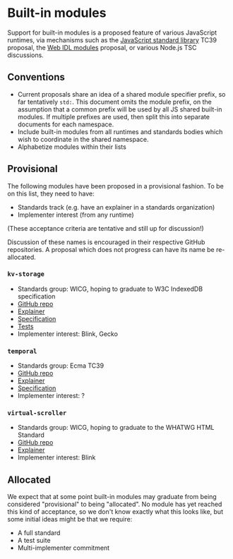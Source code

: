 # Built-in modules

Support for built-in modules is a proposed feature of various JavaScript runtimes, via mechanisms such as the [JavaScript standard library](http://github.com/tc39/proposal-javascript-standard-library/) TC39 proposal, the [Web IDL modules](https://github.com/heycam/webidl/pull/675) proposal, or various Node.js TSC discussions.

## Conventions

- Current proposals share an idea of a shared module specifier prefix, so far tentatively `std:`. This document omits the module prefix, on the assumption that a common prefix will be used by all JS shared built-in modules. If multiple prefixes are used, then split this into separate documents for each namespace.
- Include built-in modules from all runtimes and standards bodies which wish to coordinate in the shared namespace.
- Alphabetize modules within their lists

## Provisional

The following modules have been proposed in a provisional fashion. To be on this list, they need to have:

- Standards track (e.g. have an explainer in a standards organization)
- Implementer interest (from any runtime)

(These acceptance criteria are tentative and still up for discussion!)

Discussion of these names is encouraged in their respective GitHub repositories. A proposal which does not progress can have its name be re-allocated.

### `kv-storage`

- Standards group: WICG, hoping to graduate to W3C IndexedDB specification
- [GitHub repo](https://github.com/wicg/kv-storage)
- [Explainer](https://github.com/WICG/kv-storage/blob/master/README.md)
- [Specification](https://wicg.github.io/kv-storage/)
- [Tests](https://github.com/web-platform-tests/wpt/tree/master/kv-storage)
- Implementer interest: Blink, Gecko

### `temporal`

- Standards group: Ecma TC39
- [GitHub repo](https://github.com/tc39/proposal-temporal)
- [Explainer](https://github.com/tc39/proposal-temporal/blob/master/README.md)
- [Specification](https://tc39.es/proposal-temporal/spec-rendered)
- Implementer interest: ?

### `virtual-scroller`

- Standards group: WICG, hoping to graduate to the WHATWG HTML Standard
- [GitHub repo](https://github.com/wicg/virtual-scroller)
- [Explainer](https://github.com/wicg/virtual-scroller/blob/master/README.md)
- Implementer interest: Blink

## Allocated

We expect that at some point built-in modules may graduate from being considered "provisional" to being "allocated". No module has yet reached this kind of acceptance, so we don't know exactly what this looks like, but some initial ideas might be that we require:

- A full standard
- A test suite
- Multi-implementer commitment

